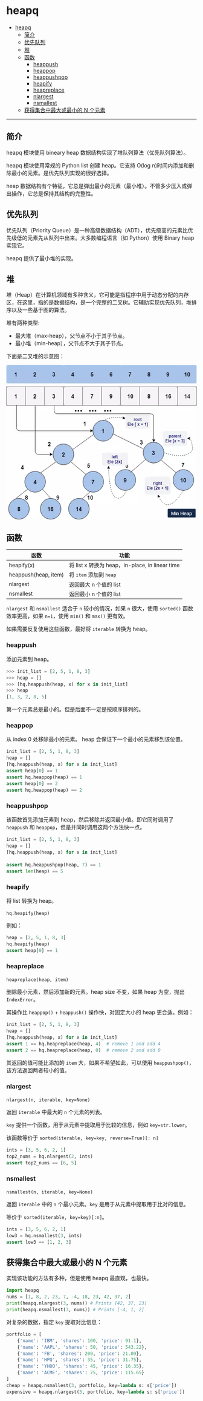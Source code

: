# heapq

- [heapq](#heapq)
  - [简介](#%e7%ae%80%e4%bb%8b)
  - [优先队列](#%e4%bc%98%e5%85%88%e9%98%9f%e5%88%97)
  - [堆](#%e5%a0%86)
  - [函数](#%e5%87%bd%e6%95%b0)
    - [heappush](#heappush)
    - [heappop](#heappop)
    - [heappushpop](#heappushpop)
    - [heapify](#heapify)
    - [heapreplace](#heapreplace)
    - [nlargest](#nlargest)
    - [nsmallest](#nsmallest)
  - [获得集合中最大或最小的 N 个元素](#%e8%8e%b7%e5%be%97%e9%9b%86%e5%90%88%e4%b8%ad%e6%9c%80%e5%a4%a7%e6%88%96%e6%9c%80%e5%b0%8f%e7%9a%84-n-%e4%b8%aa%e5%85%83%e7%b4%a0)

***

## 简介

heapq 模块使用 bineary heap 数据结构实现了堆队列算法（优先队列算法）。

heapq 模块使用常规的 Python list 创建 heap。它支持 O(log n)时间内添加和删除最小的元素。是优先队列实现的很好选择。

heap 数据结构有个特征，它总是弹出最小的元素（最小堆）。不管多少压入或弹出操作，它总是保持其结构的完整性。

## 优先队列

优先队列（Priority Queue）是一种高级数据结构（ADT），优先级高的元素比优先级低的元素先从队列中出来。大多数编程语言（如 Python）使用 Binary heap 实现它。

heapq 提供了最小堆的实现。

## 堆

堆（Heap）在计算机领域有多种含义，它可能是指程序中用于动态分配的内存区，在这里，指的是数据结构，是一个完整的二叉树。它辅助实现优先队列，堆排序以及一些基于图的算法。

堆有两种类型:

- 最大堆（max-heap），父节点不小于其子节点。
- 最小堆（min-heap），父节点不大于其子节点。

下面是二叉堆的示意图：

![binary heap](images/2020-03-29-22-57-20.png)

## 函数

| 函数                 | 功能                                            |
| -------------------- | ----------------------------------------------- |
| heapify(x)           | 将 list x 转换为 heap，in-place, in linear time |
| heappush(heap, item) | 将 `item` 添加到 `heap`                         |
| nlargest             | 返回最大 n 个值的 list                          |
| nsmallest            | 返回最小 n 个值的 list                          |

`nlargest` 和 `nsmallest` 适合于 `n` 较小的情况，如果 `n` 很大，使用 `sorted()` 函数效率更高，如果 `n=1`，使用 `min()` 和 `max()` 更有效。

如果需要反复使用这些函数，最好将 `iterable` 转换为 heap。

### heappush

添加元素到 heap。

```py
>>> init_list = [2, 5, 1, 8, 3]
>>> heap = []
>>> [hq.heappush(heap, x) for x in init_list]
>>> heap
[1, 3, 2, 8, 5]
```

第一个元素总是最小的。但是后面不一定是按顺序排列的。

### heappop

从 index 0 处移除最小的元素。 heap 会保证下一个最小的元素移到该位置。

```py
init_list = [2, 5, 1, 8, 3]
heap = []
[hq.heappush(heap, x) for x in init_list]
assert heap[0] == 1
assert hq.heappop(heap) == 1
assert heap[0] == 2
assert hq.heappop(heap) == 2
```

### heappushpop

该函数首先添加元素到 heap，然后移除并返回最小值。即它同时调用了 `heappush` 和 `heappop`，但是并同时调用这两个方法快一点。

```py
init_list = [2, 5, 1, 8, 3]
heap = []
[hq.heappush(heap, x) for x in init_list]

assert hq.heappushpop(heap, 7) == 1
assert len(heap) == 5
```

### heapify

将 list 转换为 heap。

`hq.heapify(heap)`

例如：

```py
heap = [2, 5, 1, 8, 3]
hq.heapify(heap)
assert heap[0] == 1
```

### heapreplace

`heapreplace(heap, item)`

删除最小元素，然后添加新的元素。heap size 不变，如果 heap 为空，抛出 `IndexError`。

其操作比 `heappop()` + `heappush()` 操作快，对固定大小的 heap 更合适。例如：

```py
init_list = [2, 5, 1, 8, 3]
heap = []
[hq.heappush(heap, x) for x in init_list]
assert 1 == hq.heapreplace(heap, 4)  # remove 1 and add 4
assert 2 == hq.heapreplace(heap, 0)  # remove 2 and add 0
```

其返回的值可能比添加的 `item` 大，如果不希望如此，可以使用 `heappushpop()`，该方法返回两者较小的值。

### nlargest

`nlargest(n, iterable, key=None)`

返回 `iterable` 中最大的 `n` 个元素的列表。

`key` 提供一个函数，用于从元素中提取用于比较的信息，例如 `key=str.lower`。

该函数等价于 `sorted(iterable, key=key, reverse=True)[: n]`

```py
ints = [3, 5, 6, 2, 1]
top2_nums = hq.nlargest(2, ints)
assert top2_nums == [6, 5]
```

### nsmallest

`nsmallest(n, iterable, key=None)`

返回 `iterable` 中的 `n` 个最小元素。`key` 是用于从元素中提取用于比对的信息。

等价于 `sorted(iterable, key=key)[:n]`。

```py
ints = [3, 5, 6, 2, 1]
low3 = hq.nsmallest(3, ints)
assert low3 == [1, 2, 3]
```

## 获得集合中最大或最小的 N 个元素

实现该功能的方法有多种，但是使用 heapq 最直观，也最快。

```py
import heapq
nums = [1, 8, 2, 23, 7, -4, 18, 23, 42, 37, 2]
print(heapq.nlargest(3, nums)) # Prints [42, 37, 23]
print(heapq.nsmallest(3, nums)) # Prints [-4, 1, 2]
```

对复杂的数据，指定 `key` 提取对比信息：

```py
portfolio = [
    {'name': 'IBM', 'shares': 100, 'price': 91.1},
    {'name': 'AAPL', 'shares': 50, 'price': 543.22},
    {'name': 'FB', 'shares': 200, 'price': 21.09},
    {'name': 'HPQ', 'shares': 35, 'price': 31.75},
    {'name': 'YHOO', 'shares': 45, 'price': 16.35},
    {'name': 'ACME', 'shares': 75, 'price': 115.65}
]
cheap = heapq.nsmallest(3, portfolio, key=lambda s: s['price'])
expensive = heapq.nlargest(3, portfolio, key=lambda s: s['price'])
```
